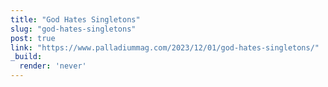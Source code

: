 ```yaml
---
title: "God Hates Singletons"
slug: "god-hates-singletons"
post: true
link: "https://www.palladiummag.com/2023/12/01/god-hates-singletons/"
_build:
  render: 'never'
---
```


